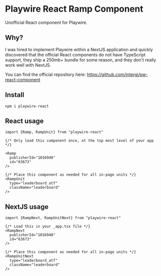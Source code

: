# Playwire React Ramp Component

Unofficial React component for Playwire.


## Why?

I was hired to implement Playwire within a NextJS application and quickly discovered that the official React components do not have TypeScript support, they ship a 250mb+ bundle for some reason, and they don't really work well with NextJS.

You can find the official repository here: https://github.com/intergi/pw-react-component

## Install

```
npm i playwire-react
```

## React usage

```tsx
import {Ramp, RampUnit} from "playwire-react"

{/* Only load this component once, at the top most level of your app */}

<Ramp
  publisherId="1016948"
  id="63673"
/>

{/* Place this component as needed for all in-page units */}
<RampUnit
  type="leaderboard_atf"
  className="leaderboard"
/>
```

## NextJS usage

```tsx
import {RampNext, RampUnitNext} from "playwire-react"

{/* Load this in your _app.tsx file */}
<RampNext
  publisherId="1016948"
  id="63673"
/>

{/* Place this component as needed for all in-page units */}
<RampUnitNext
  type="leaderboard_atf"
  className="leaderboard"
/>
```